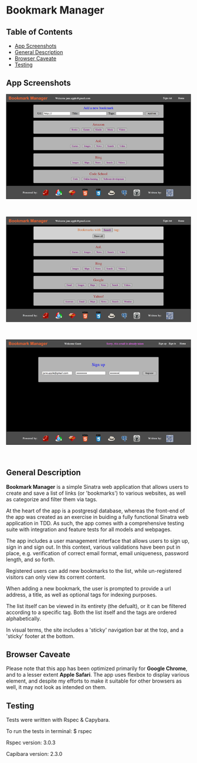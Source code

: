 <h1>Bookmark Manager</h1>

## Table of Contents

* [App Screenshots](#app-screenshots)
* [General Description](#general-description)
* [Browser Caveate](#browser-caveate)
* [Testing](#testing)


## App Screenshots

![](public/images/app_screenshot_1.png "app_screenshot_1")

<br/>

![](public/images/app_screenshot_2.png "app_screenshot_2")


<br/>

![](public/images/app_screenshot_3.png "app_screenshot_3")


<br/>

##  General Description

<p><strong>Bookmark Manager</strong> is a simple Sinatra web application that allows users 
to create and save a list of links (or 'bookmarks') to various websites, as well as categorize 
and filter them via tags.</p>

<p>At the heart of the app is a postgresql database, whereas the front-end of the app was 
created as an exercise in buiding a fully functional Sinatra web application in TDD. 
As such, the app comes with a comprehensive testing suite with integration and feature 
tests for all models and webpages.</p> 

<p>The app includes a user management interface that allows users to sign up,
sign in and sign out. In this context, various validations have been put in place, e.g.
verification of correct email format, email uniqueness, password length, and so forth.</p>

<p>Registered users can add new bookmarks to the list, while un-registered visitors can only 
view its corrent content.</p>

<p>When adding a new bookmark, the user is prompted to provide a url address, a title, as well as
optional tags for indexing purposes.</p>

<p>The list itself can be viewed in its entirety (the defualt), or it can be filtered according
to a specific tag. Both the list itself and the tags are ordered alphabetically.</p>

<p>In visual terms, the site includes a 'sticky' navigation bar at the top, and a 'sticky' footer at
the bottom.</p>


##  Browser Caveate

<p>Please note that this app has been optimized primarily for <strong>Google Chrome</strong>, 
and to a lesser extent <strong>Apple Safari</strong>. The app uses flexbox to display 
various element, and despite my efforts to make it suitable for other browsers as well, 
it may not look as intended on them.</p>


##  Testing

<p>Tests were written with Rspec & Capybara.</p>

<p>To run the tests in terminal: $ rspec</p>

<p>Rspec version: 3.0.3</p>

<p>Capibara version: 2.3.0</p>
